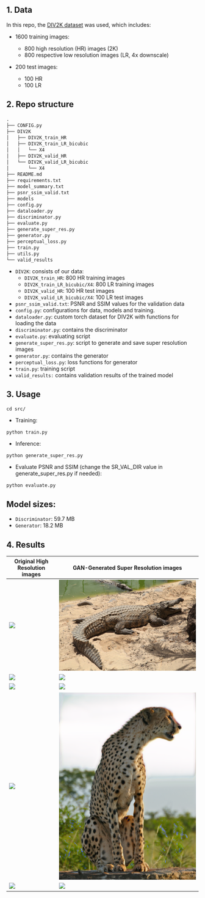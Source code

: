 ## 1. Data
In this repo, the [DIV2K dataset](http://data.vision.ee.ethz.ch/cvl/) was used, which includes: 

- 1600 training images:
    - 800 high resolution (HR) images (2K)
    - 800 respective low resolution images (LR, 4x downscale)

- 200 test images:
    - 100 HR
    - 100 LR

## 2. Repo structure

```
.
├── CONFIG.py
├── DIV2K
│   ├── DIV2K_train_HR
│   ├── DIV2K_train_LR_bicubic
│   │   └── X4
│   ├── DIV2K_valid_HR
│   └── DIV2K_valid_LR_bicubic
│       └── X4
├── README.md
├── requirements.txt
├── model_summary.txt
├── psnr_ssim_valid.txt
├── models
├── config.py
├── dataloader.py
├── discriminator.py
├── evaluate.py
├── generate_super_res.py
├── generator.py
├── perceptual_loss.py
├── train.py
├── utils.py
└── valid_results
```

- `DIV2K`: consists of our data:
    - `DIV2K_train_HR`: 800 HR training images
    - `DIV2K_train_LR_bicubic/X4`: 800 LR training images
    - `DIV2K_valid_HR`: 100 HR test images
    - `DIV2K_valid_LR_bicubic/X4`: 100 LR test images
- `psnr_ssim_valid.txt`: PSNR and SSIM values for the validation data
- `config.py`: configurations for data, models and training.
- `dataloader.py`: custom torch dataset for DIV2K with functions for loading the data
- `discriminator.py`: contains the discriminator
- `evaluate.py`: evaluating script
- `generate_super_res.py`: script to generate and save super resolution images
- `generator.py`: contains the generator
- `perceptual_loss.py`: loss functions for generator
- `train.py`: training script
- `valid_results:` contains validation results of the trained model

## 3. Usage
```commandline
cd src/
```

- Training:
```commandline
python train.py
```

- Inference: 
```commandline
python generate_super_res.py
```

- Evaluate PSNR and SSIM (change the SR_VAL_DIR value in generate_super_res.py if needed):
```commandline
python evaluate.py
```

## Model sizes:

- `Discriminator`: 59.7 MB
- `Generator`: 18.2 MB

## 4. Results

| Original High Resolution images      | GAN-Generated Super Resolution images |
| --------------------------- | --------------------------------- |
| ![](DIV2K\DIV2K_valid_HR/0859.png)      | ![](valid_results/sr_X4_0859x4.png)       |
| ![](DIV2K\DIV2K_valid_HR/0855.png)      | ![](valid_results/sr_X4_0855x4.png)       |
| ![](DIV2K\DIV2K_valid_HR/0891.png)      | ![](valid_results/sr_X4_0891x4.png)       |
| ![](DIV2K\DIV2K_valid_HR/0863.png)      | ![](valid_results/sr_X4_0863x4.png)       |
| ![](DIV2K\DIV2K_valid_HR/0878.png)      | ![](valid_results/sr_X4_0878x4.png)       |


